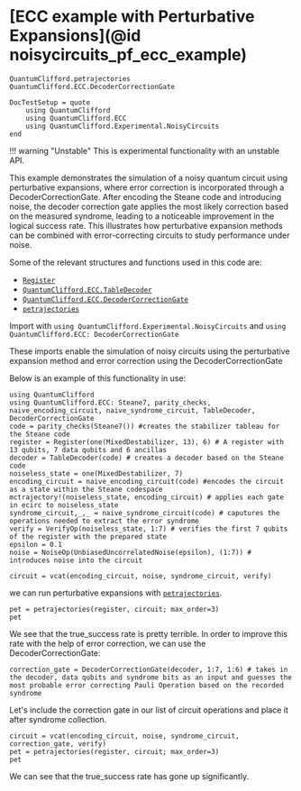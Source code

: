 # [ECC example with Perturbative Expansions](@id noisycircuits_pf_ecc_example)
```@docs
QuantumClifford.petrajectories
QuantumClifford.ECC.DecoderCorrectionGate
```
```@meta
DocTestSetup = quote
    using QuantumClifford
    using QuantumClifford.ECC
    using QuantumClifford.Experimental.NoisyCircuits
end
``` 

!!! warning "Unstable"
    This is experimental functionality with an unstable API.

This example demonstrates the simulation of a noisy quantum circuit using perturbative expansions, where error correction is incorporated through a DecoderCorrectionGate. After encoding the Steane code and introducing noise, the decoder correction gate applies the most likely correction based on the measured syndrome, leading to a noticeable improvement in the logical success rate. This illustrates how perturbative expansion methods can be combined with error-correcting circuits to study performance under noise.

Some of the relevant structures and functions used in this code are:
 - [`Register`](@ref)
 - [`QuantumClifford.ECC.TableDecoder`](@ref)
 - [`QuantumClifford.ECC.DecoderCorrectionGate`](@ref)
 - [`petrajectories`](@ref)

Import with
`using QuantumClifford.Experimental.NoisyCircuits` and `using QuantumClifford.ECC: DecoderCorrectionGate`

These imports enable the simulation of noisy circuits using the perturbative expansion method and error correction using the DecoderCorrectionGate

Below is an example of this functionality in use:


```@example 1
using QuantumClifford
using QuantumClifford.ECC: Steane7, parity_checks, naive_encoding_circuit, naive_syndrome_circuit, TableDecoder, DecoderCorrectionGate
code = parity_checks(Steane7()) #creates the stabilizer tableau for the Steane code
register = Register(one(MixedDestabilizer, 13), 6) # A register with 13 qubits, 7 data qubits and 6 ancillas
decoder = TableDecoder(code) # creates a decoder based on the Steane code
noiseless_state = one(MixedDestabilizer, 7)
encoding_circuit = naive_encoding_circuit(code) #encodes the circuit as a state within the Steane codespace
mctrajectory!(noiseless_state, encoding_circuit) # applies each gate in ecirc to noiseless_state
syndrome_circuit,_,_ = naive_syndrome_circuit(code) # caputures the operations needed to extract the error syndrome
verify = VerifyOp(noiseless_state, 1:7) # verifies the first 7 qubits of the register with the prepared state
epsilon = 0.1
noise = NoiseOp(UnbiasedUncorrelatedNoise(epsilon), (1:7)) # introduces noise into the circuit

circuit = vcat(encoding_circuit, noise, syndrome_circuit, verify) 
```
we can run perturbative expansions with [`petrajectories`](@ref).
```@example 1
pet = petrajectories(register, circuit; max_order=3)
pet
```
We see that the true_success rate is pretty terrible.
In order to improve this rate with the help of error correction, we can use the DecoderCorrectionGate:

```@example 1
correction_gate = DecoderCorrectionGate(decoder, 1:7, 1:6) # takes in the decoder, data qubits and syndrome bits as an input and guesses the most probable error correcting Pauli Operation based on the recorded syndrome
```
Let's include the correction gate in our list of circuit operations and place it after syndrome collection.
```@example 1
circuit = vcat(encoding_circuit, noise, syndrome_circuit, correction_gate, verify) 
pet = petrajectories(register, circuit; max_order=3)
pet
```
We can see that the true_success rate has gone up significantly.